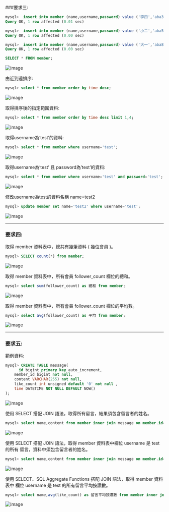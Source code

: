 ###要求三:

```sql
mysql>  insert into member (name,username,password) value ('李四','aba321','aba321');
Query OK, 1 row affected (0.01 sec)

mysql>  insert into member (name,username,password) value ('小二','aba565','aba565');
Query OK, 1 row affected (0.00 sec)

mysql>  insert into member (name,username,password) value ('大一','aba878','aba878');
Query OK, 1 row affected (0.00 sec)

SELECT * FROM member;
```

![image](https://github.com/KilopaNye/Stage_First/assets/98875404/7bd87b24-17b5-4730-8315-496efa2a3a7b)


由近到遠排序:

```sql
mysql> select * from member order by time desc;
```

![image](https://github.com/KilopaNye/Stage_First/assets/98875404/a42ed2dc-09ce-48ed-ae6b-dd4d49712dbd)


取得排序後的指定範圍資料:

```sql
mysql> select * from member order by time desc limit 1,4;
```

![image](https://github.com/KilopaNye/Stage_First/assets/98875404/ee9f9229-d8c0-4fad-ba01-41e2c9671ea0)


取得username為’test’的資料:

```sql
mysql> select * from member where username='test';
```

![image](https://github.com/KilopaNye/Stage_First/assets/98875404/5c50c537-3179-4143-8599-d3394d794d9f)


取得username為’test’ 且 password為’test’的資料:

```sql
mysql> select * from member where username='test' and password='test';
```

![image](https://github.com/KilopaNye/Stage_First/assets/98875404/c6bbde89-58f1-4e5d-9fa1-db1b0234328f)


修改username為test的資料名稱 name=test2

```sql
mysql> update member set name='test2' where username='test';
```

![image](https://github.com/KilopaNye/Stage_First/assets/98875404/5889e840-cfba-47db-b543-5abd74132c7e)


---

### 要求四:
取得 member 資料表中，總共有幾筆資料 ( 幾位會員 )。
```sql
mysql> SELECT count(*) from member;
```

![image](https://github.com/KilopaNye/Stage_First/assets/98875404/7908d0ce-07af-4104-bab9-1102972bd1b7)


取得 member 資料表中，所有會員 follower_count 欄位的總和。

```sql
mysql> select sum(follower_count) as 總和 from member;

```

![image](https://github.com/KilopaNye/Stage_First/assets/98875404/5f0c7bd4-7bfd-4d1f-bce9-533ad8252968)


取得 member 資料表中，所有會員 follower_count 欄位的平均數。

```sql
mysql> select avg(follower_count) as 平均 from member;
```

![image](https://github.com/KilopaNye/Stage_First/assets/98875404/c654fd39-dcc0-4883-a316-6c3d80d69f03)


---

### 要求五:

範例資料:

```sql
mysql> CREATE TABLE message(
	  id bigint primary key auto_increment,
    member_id bigint not null,
    content VARCHAR(255) not null,
    like_count int unsigned default '0' not null ,
    time DATETIME NOT NULL DEFAULT NOW()
);
```

![image](https://github.com/KilopaNye/Stage_First/assets/98875404/d7e39953-a03e-40dd-83e3-12feef83cdf8)


使⽤ SELECT 搭配 JOIN 語法，取得所有留⾔，結果須包含留⾔者的姓名。

```sql
mysql> select name,content from member inner join message on member.id=message.member_id;
```

![image](https://github.com/KilopaNye/Stage_First/assets/98875404/5daddfe5-1038-48e3-a78c-6d89be539ebf)


使⽤ SELECT 搭配 JOIN 語法，取得 member 資料表中欄位 username 是 test 的所有
留⾔，資料中須包含留⾔者的姓名。

```sql
mysql> select name,content from member inner join message on member.id=message.member_id where username='test';
```

![image](https://github.com/KilopaNye/Stage_First/assets/98875404/b641635b-4130-477d-8612-ab88975ae59c)


使⽤ SELECT、SQL Aggregate Functions 搭配 JOIN 語法，取得 member 資料表中
欄位 username 是 test 的所有留⾔平均按讚數。

```sql
mysql> select name,avg(like_count) as 留言平均按讚數 from member inner join message on member.id=message.member_id where username='test' group by message.member_id;
```

![image](https://github.com/KilopaNye/Stage_First/assets/98875404/90d4b566-788a-4bcd-b87c-568cfe527e04)

